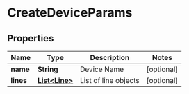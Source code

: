 
# CreateDeviceParams

## Properties
Name | Type | Description | Notes
------------ | ------------- | ------------- | -------------
**name** | **String** | Device Name |  [optional]
**lines** | [**List&lt;Line&gt;**](Line.md) | List of line objects |  [optional]



